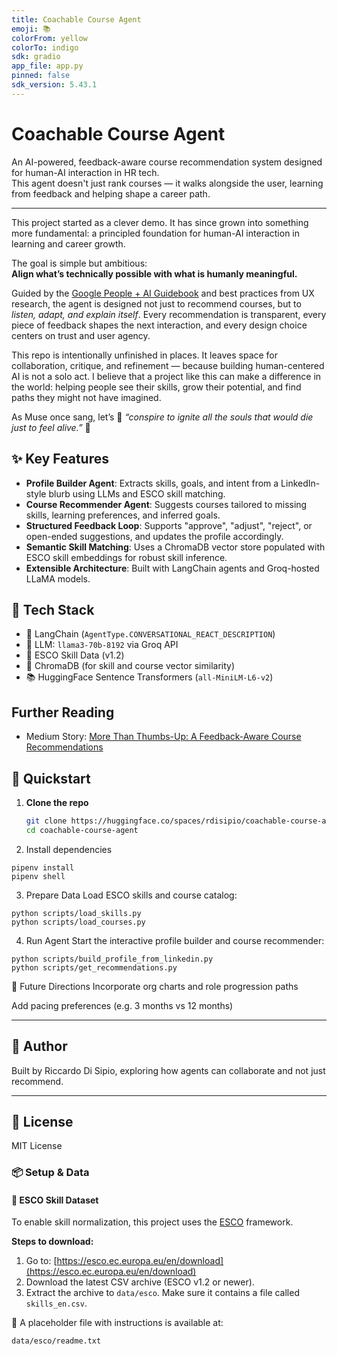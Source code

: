 ```yaml
---
title: Coachable Course Agent
emoji: 📚
colorFrom: yellow
colorTo: indigo
sdk: gradio
app_file: app.py
pinned: false
sdk_version: 5.43.1
---
```


# Coachable Course Agent

An AI-powered, feedback-aware course recommendation system designed for human-AI interaction in HR tech.  
This agent doesn't just rank courses — it walks alongside the user, learning from feedback and helping shape a career path.

---

This project started as a clever demo. It has since grown into something more fundamental: a principled foundation for human-AI interaction in learning and career growth.

The goal is simple but ambitious:  
**Align what’s technically possible with what is humanly meaningful.**

Guided by the [Google People + AI Guidebook](https://pair.withgoogle.com/guidebook/) and best practices from UX research, the agent is designed not just to recommend courses, but to *listen, adapt, and explain itself*. Every recommendation is transparent, every piece of feedback shapes the next interaction, and every design choice centers on trust and user agency.

This repo is intentionally unfinished in places. It leaves space for collaboration, critique, and refinement — because building human-centered AI is not a solo act.
I believe that a project like this can make a difference in the world: helping people see their skills, grow their potential, and find paths they might not have imagined. 

As Muse once sang, let’s 
🎵 *“conspire to ignite all the souls that would die just to feel alive.”* 🎵


## ✨ Key Features

- **Profile Builder Agent**: Extracts skills, goals, and intent from a LinkedIn-style blurb using LLMs and ESCO skill matching.
- **Course Recommender Agent**: Suggests courses tailored to missing skills, learning preferences, and inferred goals.
- **Structured Feedback Loop**: Supports "approve", "adjust", "reject", or open-ended suggestions, and updates the profile accordingly.
- **Semantic Skill Matching**: Uses a ChromaDB vector store populated with ESCO skill embeddings for robust skill inference.
- **Extensible Architecture**: Built with LangChain agents and Groq-hosted LLaMA models.

## 🧱 Tech Stack

- 🦜 LangChain (`AgentType.CONVERSATIONAL_REACT_DESCRIPTION`)
- 🧠 LLM: `llama3-70b-8192` via Groq API
- 🧬 ESCO Skill Data (v1.2)
- 🔎 ChromaDB (for skill and course vector similarity)
- 📚 HuggingFace Sentence Transformers (`all-MiniLM-L6-v2`)

## Further Reading
- Medium Story: [More Than Thumbs-Up: A Feedback-Aware Course Recommendations](https://medium.com/data-science-collective/more-than-thumbs-up-feedback-aware-course-recommendations-guided-by-feedback-not-just-clicks-bfba3fbb214c)

## 🚀 Quickstart

1. **Clone the repo**  
   ```bash
   git clone https://huggingface.co/spaces/rdisipio/coachable-course-agent
   cd coachable-course-agent
   ```

2.   Install dependencies
```
pipenv install
pipenv shell
```

3. Prepare Data
Load ESCO skills and course catalog:

```
python scripts/load_skills.py
python scripts/load_courses.py
```

4. Run Agent
Start the interactive profile builder and course recommender:

```
python scripts/build_profile_from_linkedin.py
python scripts/get_recommendations.py
```

🧠 Future Directions
Incorporate org charts and role progression paths

Add pacing preferences (e.g. 3 months vs 12 months)


---

## 👤 Author

Built by Riccardo Di Sipio, exploring how agents can collaborate and not just recommend.

---

## 📖 License

MIT License


### 📦 Setup & Data

#### 🔹 ESCO Skill Dataset

To enable skill normalization, this project uses the [ESCO](https://esco.ec.europa.eu/en/download) framework.

**Steps to download:**
1. Go to: [https://esco.ec.europa.eu/en/download](https://esco.ec.europa.eu/en/download)
2. Download the latest CSV archive (ESCO v1.2 or newer).
3. Extract the archive to `data/esco`. Make sure it contains a file called `skills_en.csv`.

📁 A placeholder file with instructions is available at:
```
data/esco/readme.txt
```